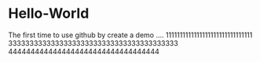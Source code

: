 # Hello-World
The  first time to  use  github by create a demo
....
1111111111111111111111111111111
3333333333333333333333333333333333333333
4444444444444444444444444444444444
